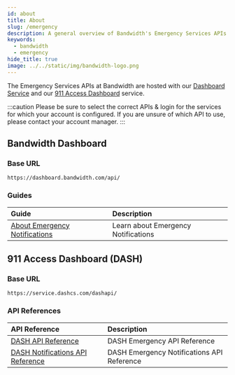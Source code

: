 ```yaml
---
id: about
title: About
slug: /emergency   
description: A general overview of Bandwidth's Emergency Services APIs
keywords:
  - bandwidth
  - emergency
hide_title: true
image: ../../static/img/bandwidth-logo.png
---
```


The Emergency Services APIs at Bandwidth are hosted with our [Dashboard Service](https://dashboard.bandwidth.com/) and our [911 Access Dashboard](https://dashboard.dashcs.com/dash-board/login.jsp) service.

:::caution
Please be sure to select the correct APIs & login for the services for which your account is configured. If you are unsure of which API to use, please contact your account manager.
:::

## Bandwidth Dashboard

### Base URL

`https://dashboard.bandwidth.com/api/`

### Guides

| Guide | Description |
|:------|:------------|
| [About Emergency Notifications](/docs/emergency/dashboard/notifications) | Learn about Emergency Notifications |

## 911 Access Dashboard (DASH)

### Base URL

`https://service.dashcs.com/dashapi/`

### API References

| API Reference | Description |
|:------|:------------|
| [DASH API Reference](/dash-api-reference) | DASH Emergency API Reference |
| [DASH Notifications API Reference](/dash-notifications-api-reference) | DASH Emergency Notifications API Reference |
